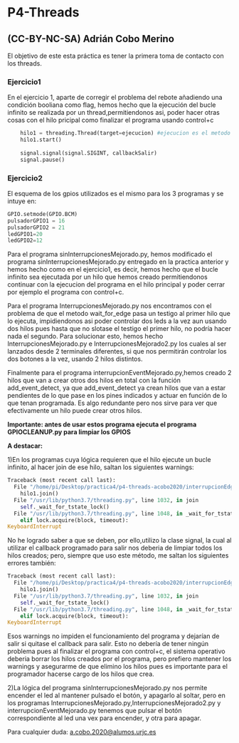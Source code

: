 # P4-Threads

## (CC-BY-NC-SA) Adrián Cobo Merino

El objetivo de este esta práctica es tener la primera toma de contacto con los threads.

### Ejercicio1

En el ejercicio 1, aparte de corregir el problema del rebote añadiendo una condición booliana como flag, hemos hecho que la ejecución del
bucle infinito se realizada por un thread,permitiendonos asi, poder hacer otras cosas con el hilo pricipal como finalizar el programa 
usando control+c

```python
    hilo1 = threading.Thread(target=ejecucion) #ejecucion es el metodo con el bucle infinito
    hilo1.start()
        
    signal.signal(signal.SIGINT, callbackSalir)
    signal.pause()
```

### Ejercicio2

El esquema de los gpios utilizados es el mismo para los 3 programas y se intuye en: 

```python
GPIO.setmode(GPIO.BCM)
pulsadorGPIO1 = 16
pulsadorGPIO2 = 21
ledGPIO1=20
ledGPIO2=12
```
Para el programa sinInterrupcionesMejorado.py, hemos modificado el programa sinInterrupcionesMejorado.py entregado en la practica anterior
y hemos hecho como en el ejercicio1, es decir, hemos hecho que el bucle infinito sea ejecutada por un hilo que hemos creado 
permitiendonos continuar con la ejecucion del programa en el hilo principal y poder cerrar por ejemplo el programa con control+c.

Para el programa InterrupcionesMejorado.py nos encontramos con el problema de que el metodo wait_for_edge pasa un testigo al primer hilo
que lo ejecuta, impidiendonos asi poder controlar dos leds a la vez aun usando dos hilos pues hasta que no slotase el testigo el primer
hilo, no podría hacer nada el segundo. Para solucionar esto, hemos hecho InterrupcionesMejorado.py e InterrupcionesMejorado2.py los cuales 
al ser lanzados desde 2 terminales diferentes, si que nos permitirán controlar los dos botones a la vez, usando 2 hilos distintos.

Finalmente para el programa interrupcionEventMejorado.py,hemos creado 2 hilos que van a crear otros dos hilos en total con la función
add_event_detect, ya que add_event_detect ya crean hilos que van a estar pendientes de lo que pase en los pines indicados y actuar en función
de lo que tenan programada. Es algo redundante pero nos sirve para ver que efectivamente un hilo puede crear otros hilos.

**Importante: antes de usar estos programa ejecuta el programa GPIOCLEANUP.py para limpiar los GPIOS**

**A destacar:**

1)En los programas cuya lógica requieren que el hilo ejecute un bucle infinito, al hacer join de ese hilo, saltan los siguientes warnings:

```python
Traceback (most recent call last):
  File "/home/pi/Desktop/practica4/p4-threads-acobo2020/interrupcionEdgeBueno.py", line 34, in <module>
    hilo1.join()
  File "/usr/lib/python3.7/threading.py", line 1032, in join
    self._wait_for_tstate_lock()
  File "/usr/lib/python3.7/threading.py", line 1048, in _wait_for_tstate_lock
    elif lock.acquire(block, timeout):
KeyboardInterrupt
```
No he logrado saber a que se deben, por ello,utilizo la clase signal, la cual al utilizar el callback programado para salir nos deberia de 
limpiar todos los hilos creados; pero, siempre que uso este método, me saltan los siguientes errores también:

```python
Traceback (most recent call last):
  File "/home/pi/Desktop/practica4/p4-threads-acobo2020/interrupcionEdgeBueno.py", line 34, in <module>
    hilo1.join()
  File "/usr/lib/python3.7/threading.py", line 1032, in join
    self._wait_for_tstate_lock()
  File "/usr/lib/python3.7/threading.py", line 1048, in _wait_for_tstate_lock
    elif lock.acquire(block, timeout):
KeyboardInterrupt
```

Esos warnings no impiden el funcionamiento del programa y dejarían de salir si quitase el callback para salir. Esto no debería de tener 
ningún problema pues al finalizar el programa con control+c, el sistema operativo deberia borrar los hilos creados por el programa, pero 
prefiero mantener los warnings y asegurarme de que elimino los hilos pues es importante para el programador hacerse cargo de los hilos que 
crea.

2)La lógica del programa sinInterrupcionesMejorado.py nos permite encender el led al mantener pulsado el botón, y apagarlo al soltar, pero en
los programas InterrupcionesMejorado.py,InterrupcionesMejorado2.py y interrupcionEventMejorado.py tenemos que pulsar el botón correspondiente
al led una vex para encender, y otra para apagar.

Para cualquier duda: <a.cobo.2020@alumos.urjc.es>
